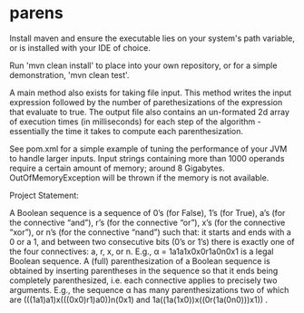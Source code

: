 # parens

Install maven and ensure the executable lies on your system's path variable, or is installed with your IDE of choice.

Run 'mvn clean install' to place into your own repository, or for a simple demonstration, 'mvn clean test'.

A main method also exists for taking file input. This method writes the input expression followed by the number of parethesizations of the expression that evaluate to true. The output file also contains an un-formated 2d array of execution times (in milliseconds) for each step of the algorithm - essentially the time it takes to compute each parenthesization.

See pom.xml for a simple example of tuning the performance of your JVM to handle larger inputs. Input strings containing more than 1000 operands require a certain amount of memory; around 8 Gigabytes. OutOfMemoryException will be thrown if the memory is not available.

Project Statement:

A Boolean sequence is a sequence of 0’s (for False), 1’s (for True), a’s (for the connective “and”), r’s (for the connective “or”), x’s (for the connective “xor”), or n’s (for the connective “nand”) such that: it starts and ends with a 0 or a 1, and between two consecutive bits (0’s or 1’s) there is exactly one of the four connectives: a, r, x, or n. E.g., α = 1a1a1x0x0r1a0n0x1 is a legal Boolean sequence. A (full) parenthesization of a Boolean sequence is obtained by inserting parentheses in the sequence so that it ends being completely parenthesized, i.e. each connective applies to precisely two arguments. E.g., the sequence α has many parenthesizations two of which are
(((1a1)a1)x(((0x0)r1)a0))n(0x1) and 1a((1a(1x0))x((0r(1a(0n0)))x1)) .
